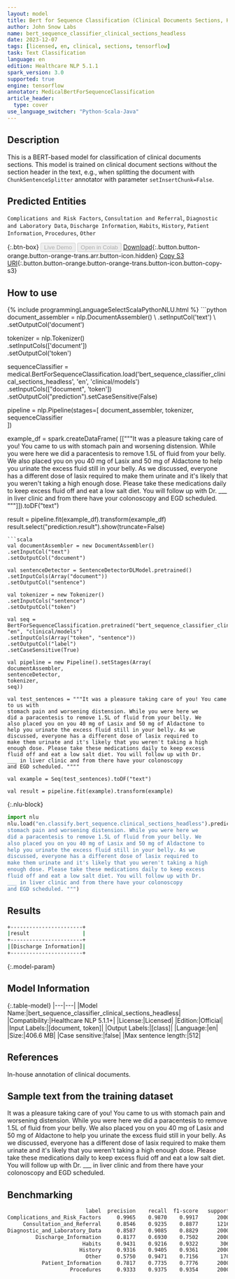 ```yaml
---
layout: model
title: Bert for Sequence Classification (Clinical Documents Sections, Headless)
author: John Snow Labs
name: bert_sequence_classifier_clinical_sections_headless
date: 2023-12-07
tags: [licensed, en, clinical, sections, tensorflow]
task: Text Classification
language: en
edition: Healthcare NLP 5.1.1
spark_version: 3.0
supported: true
engine: tensorflow
annotator: MedicalBertForSequenceClassification
article_header:
  type: cover
use_language_switcher: "Python-Scala-Java"
---
```


## Description

This is a BERT-based model for classification of clinical documents sections. This model is trained on clinical document sections without the section header in the text, e.g., when splitting the document with `ChunkSentenceSplitter` annotator with parameter `setInsertChunk=False`.

## Predicted Entities

`Complications and Risk Factors`, `Consultation and Referral`, `Diagnostic and Laboratory Data`, `Discharge Information`, `Habits`, `History`, `Patient Information`, `Procedures`, `Other`

{:.btn-box}
<button class="button button-orange" disabled>Live Demo</button>
<button class="button button-orange" disabled>Open in Colab</button>
[Download](https://s3.amazonaws.com/auxdata.johnsnowlabs.com/clinical/models/bert_sequence_classifier_clinical_sections_headless_en_5.1.1_3.0_1701911612184.zip){:.button.button-orange.button-orange-trans.arr.button-icon.hidden}
[Copy S3 URI](s3://auxdata.johnsnowlabs.com/clinical/models/bert_sequence_classifier_clinical_sections_headless_en_5.1.1_3.0_1701911612184.zip){:.button.button-orange.button-orange-trans.button-icon.button-copy-s3}

## How to use



<div class="tabs-box" markdown="1">
{% include programmingLanguageSelectScalaPythonNLU.html %}
```python
document_assembler = nlp.DocumentAssembler() \
    .setInputCol('text') \
    .setOutputCol('document')

tokenizer = nlp.Tokenizer() \
    .setInputCols(['document']) \
    .setOutputCol('token')

sequenceClassifier = medical.BertForSequenceClassification.load('bert_sequence_classifier_clinical_sections_headless', 'en', 'clinical/models')\
    .setInputCols(["document", 'token'])\
    .setOutputCol("prediction").setCaseSensitive(False)

pipeline = nlp.Pipeline(stages=[
    document_assembler, 
    tokenizer,
    sequenceClassifier  
])

example_df = spark.createDataFrame(
        [["""It was a pleasure taking care of you! You came to us with 
stomach pain and worsening distension. While you were here we 
did a paracentesis to remove 1.5L of fluid from your belly. We 
also placed you on you 40 mg of Lasix and 50 mg of Aldactone to 
help you urinate the excess fluid still in your belly. As we 
discussed, everyone has a different dose of lasix required to 
make them urinate and it's likely that you weren't taking a high 
enough dose. Please take these medications daily to keep excess 
fluid off and eat a low salt diet. You will follow up with Dr. 
___ in liver clinic and from there have your colonoscopy 
and EGD scheduled. """]]).toDF("text")


result = pipeline.fit(example_df).transform(example_df)
result.select("prediction.result").show(truncate=False)
```
```scala
val documentAssembler = new DocumentAssembler()
.setInputCol("text")
.setOutputCol("document")

val sentenceDetector = SentenceDetectorDLModel.pretrained()
.setInputCols(Array("document"))
.setOutputCol("sentence")

val tokenizer = new Tokenizer()
.setInputCols("sentence")
.setOutputCol("token")

val seq = BertForSequenceClassification.pretrained("bert_sequence_classifier_clinical_sections_headless", "en", "clinical/models")
.setInputCols(Array("token", "sentence"))
.setOutputCol("label")
.setCaseSensitive(True)

val pipeline = new Pipeline().setStages(Array(
documentAssembler,
sentenceDetector,
tokenizer,
seq))

val test_sentences = """It was a pleasure taking care of you! You came to us with 
stomach pain and worsening distension. While you were here we 
did a paracentesis to remove 1.5L of fluid from your belly. We 
also placed you on you 40 mg of Lasix and 50 mg of Aldactone to 
help you urinate the excess fluid still in your belly. As we 
discussed, everyone has a different dose of lasix required to 
make them urinate and it's likely that you weren't taking a high 
enough dose. Please take these medications daily to keep excess 
fluid off and eat a low salt diet. You will follow up with Dr. 
___ in liver clinic and from there have your colonoscopy 
and EGD scheduled. """"

val example = Seq(test_sentences).toDF("text")

val result = pipeline.fit(example).transform(example)

```

{:.nlu-block}
```python
import nlu
nlu.load("en.classify.bert_sequence.clinical_sections_headless").predict("""It was a pleasure taking care of you! You came to us with 
stomach pain and worsening distension. While you were here we 
did a paracentesis to remove 1.5L of fluid from your belly. We 
also placed you on you 40 mg of Lasix and 50 mg of Aldactone to 
help you urinate the excess fluid still in your belly. As we 
discussed, everyone has a different dose of lasix required to 
make them urinate and it's likely that you weren't taking a high 
enough dose. Please take these medications daily to keep excess 
fluid off and eat a low salt diet. You will follow up with Dr. 
___ in liver clinic and from there have your colonoscopy 
and EGD scheduled. """)
```
</div>

## Results

```bash
+-----------------------+
|result                 |
+-----------------------+
|[Discharge Information]|
+-----------------------+
```

{:.model-param}
## Model Information

{:.table-model}
|---|---|
|Model Name:|bert_sequence_classifier_clinical_sections_headless|
|Compatibility:|Healthcare NLP 5.1.1+|
|License:|Licensed|
|Edition:|Official|
|Input Labels:|[document, token]|
|Output Labels:|[class]|
|Language:|en|
|Size:|406.6 MB|
|Case sensitive:|false|
|Max sentence length:|512|

## References

In-house annotation of clinical documents.

## Sample text from the training dataset

It was a pleasure taking care of you! You came to us with 
stomach pain and worsening distension. While you were here we 
did a paracentesis to remove 1.5L of fluid from your belly. We 
also placed you on you 40 mg of Lasix and 50 mg of Aldactone to 
help you urinate the excess fluid still in your belly. As we 
discussed, everyone has a different dose of lasix required to 
make them urinate and it's likely that you weren't taking a high 
enough dose. Please take these medications daily to keep excess 
fluid off and eat a low salt diet. You will follow up with Dr. 
___ in liver clinic and from there have your colonoscopy 
and EGD scheduled.

## Benchmarking

```bash
                         label  precision    recall  f1-score   support
Complications_and_Risk_Factors     0.9965    0.9870    0.9917      2000
     Consultation_and_Referral     0.8546    0.9235    0.8877      1216
Diagnostic_and_Laboratory_Data     0.8587    0.9085    0.8829      2000
         Discharge_Information     0.8177    0.6930    0.7502      2000
                        Habits     0.9431    0.9216    0.9322       306
                       History     0.9316    0.9405    0.9361      2000
                         Other     0.5750    0.9471    0.7156       170
           Patient_Information     0.7817    0.7735    0.7776      2000
                    Procedures     0.9333    0.9375    0.9354      2000
```
